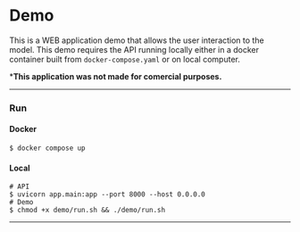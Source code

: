 # Demo
This is a WEB application demo that allows the user interaction to the model. This demo requires the API running locally either in a docker container built from `docker-compose.yaml` or on local computer.

***This application was not made for comercial purposes.**

---
### Run
#### Docker
```
$ docker compose up
```
#### Local
```
# API
$ uvicorn app.main:app --port 8000 --host 0.0.0.0
# Demo
$ chmod +x demo/run.sh && ./demo/run.sh
```
---
